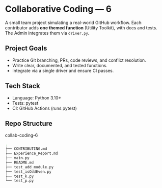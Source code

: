 # Collaborative Coding — 6


A small team project simulating a real-world GitHub workflow. Each contributor adds **one themed function** (Utility Toolkit), with docs and tests. The Admin integrates them via `driver.py`.


## Project Goals
- Practice Git branching, PRs, code reviews, and conflict resolution.
- Write clear, documented, and tested functions.
- Integrate via a single driver and ensure CI passes.


## Tech Stack
- Language: Python 3.10+
- Tests: pytest
- CI: GitHub Actions (runs pytest)


## Repo Structure
collab-coding-6
```bash
.
├── CONTRIBUTING.md
├── Experience_Report.md
├── main.py
├── README.md
├── test_add_module.py
├── test_isOddEven.py
├── test_k.py
└── test_p.py
```